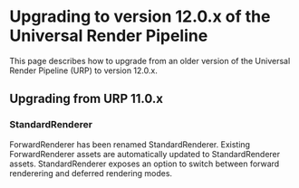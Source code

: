 # Upgrading to version 12.0.x of the Universal Render Pipeline

This page describes how to upgrade from an older version of the Universal Render Pipeline (URP) to version 12.0.x.

## Upgrading from URP 11.0.x

### StandardRenderer

ForwardRenderer has been renamed StandardRenderer. Existing ForwardRenderer assets are automatically updated to StandardRenderer assets.
StandardRenderer exposes an option to switch between forward renderering and deferred rendering modes.
